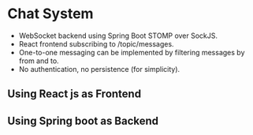 # Chat System

- WebSocket backend using Spring Boot STOMP over SockJS.
- React frontend subscribing to /topic/messages.
- One-to-one messaging can be implemented by filtering messages by from and to.
- No authentication, no persistence (for simplicity).

## Using React js as Frontend

## Using Spring boot as Backend